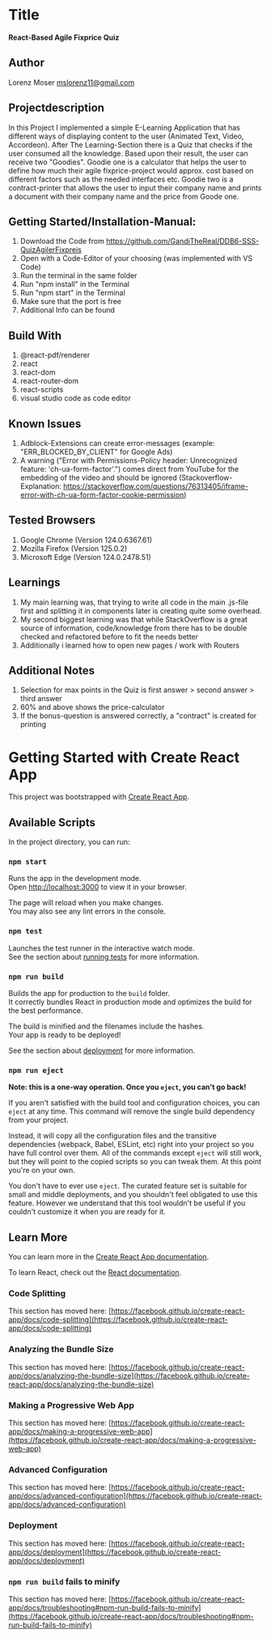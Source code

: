 # Title 
**React-Based Agile Fixprice Quiz**

## Author
Lorenz Moser
mslorenz11@gmail.com

## Projectdescription
In this Project I implemented a simple E-Learning Application that has different ways of displaying content to the user (Animated Text, Video, Accordeon). After The Learning-Section there is a Quiz that checks if the user consumed all the knowledge. Based upon their result, the user can receive two "Goodies". 
Goodie one is a calculator that helps the user to define how much their agile fixprice-project would approx. cost based on different factors such as the needed interfaces etc. 
Goodie two is a contract-printer that allows the user to input their company name and prints a document with their company name and the price from Goode one. 

## Getting Started/Installation-Manual:
1) Download the Code from https://github.com/GandiTheReal/DDB6-SSS-QuizAgilerFixpreis
2) Open with a Code-Editor of your choosing (was implemented with VS Code) 
3) Run the terminal in the same folder
4) Run "npm install" in the Terminal 
5) Run "npm start" in the Terminal
6) Make sure that the port is free 
7) Additional Info can be found

## Build With 
1) @react-pdf/renderer
2) react
3) react-dom
4) react-router-dom
5) react-scripts
6) visual studio code as code editor 


## Known Issues
1) Adblock-Extensions can create error-messages (example: "ERR_BLOCKED_BY_CLIENT" for Google Ads)
2) A warning ("Error with Permissions-Policy header: Unrecognized feature: 'ch-ua-form-factor'.") comes direct from YouTube for the embedding of the video and should be ignored (Stackoverflow-Explanation: https://stackoverflow.com/questions/76313405/iframe-error-with-ch-ua-form-factor-cookie-permission)

## Tested Browsers
1) Google Chrome (Version 124.0.6367.61)
2) Mozilla Firefox (Version 125.0.2)
3) Microsoft Edge (Version 124.0.2478.51)

## Learnings
1) My main learning was, that trying to write all code in the main .js-file first and splitting it in components later is creating quite some overhead. 
2) My second biggest learning was that while StackOverflow is a great source of information, code/knowledge from there has to be double checked and refactored before to fit the needs better
3) Additionally i learned how to open new pages / work with Routers 

## Additional Notes
1) Selection for max points in the Quiz is first answer > second answer > third answer 
2) 60% and above shows the price-calculator 
3) If the bonus-question is answered correctly, a "contract" is created for printing






# Getting Started with Create React App

This project was bootstrapped with [Create React App](https://github.com/facebook/create-react-app).



## Available Scripts

In the project directory, you can run:

### `npm start`

Runs the app in the development mode.\
Open [http://localhost:3000](http://localhost:3000) to view it in your browser.

The page will reload when you make changes.\
You may also see any lint errors in the console.

### `npm test`

Launches the test runner in the interactive watch mode.\
See the section about [running tests](https://facebook.github.io/create-react-app/docs/running-tests) for more information.

### `npm run build`

Builds the app for production to the `build` folder.\
It correctly bundles React in production mode and optimizes the build for the best performance.

The build is minified and the filenames include the hashes.\
Your app is ready to be deployed!

See the section about [deployment](https://facebook.github.io/create-react-app/docs/deployment) for more information.

### `npm run eject`

**Note: this is a one-way operation. Once you `eject`, you can't go back!**

If you aren't satisfied with the build tool and configuration choices, you can `eject` at any time. This command will remove the single build dependency from your project.

Instead, it will copy all the configuration files and the transitive dependencies (webpack, Babel, ESLint, etc) right into your project so you have full control over them. All of the commands except `eject` will still work, but they will point to the copied scripts so you can tweak them. At this point you're on your own.

You don't have to ever use `eject`. The curated feature set is suitable for small and middle deployments, and you shouldn't feel obligated to use this feature. However we understand that this tool wouldn't be useful if you couldn't customize it when you are ready for it.

## Learn More

You can learn more in the [Create React App documentation](https://facebook.github.io/create-react-app/docs/getting-started).

To learn React, check out the [React documentation](https://reactjs.org/).

### Code Splitting

This section has moved here: [https://facebook.github.io/create-react-app/docs/code-splitting](https://facebook.github.io/create-react-app/docs/code-splitting)

### Analyzing the Bundle Size

This section has moved here: [https://facebook.github.io/create-react-app/docs/analyzing-the-bundle-size](https://facebook.github.io/create-react-app/docs/analyzing-the-bundle-size)

### Making a Progressive Web App

This section has moved here: [https://facebook.github.io/create-react-app/docs/making-a-progressive-web-app](https://facebook.github.io/create-react-app/docs/making-a-progressive-web-app)

### Advanced Configuration

This section has moved here: [https://facebook.github.io/create-react-app/docs/advanced-configuration](https://facebook.github.io/create-react-app/docs/advanced-configuration)

### Deployment

This section has moved here: [https://facebook.github.io/create-react-app/docs/deployment](https://facebook.github.io/create-react-app/docs/deployment)

### `npm run build` fails to minify

This section has moved here: [https://facebook.github.io/create-react-app/docs/troubleshooting#npm-run-build-fails-to-minify](https://facebook.github.io/create-react-app/docs/troubleshooting#npm-run-build-fails-to-minify)
